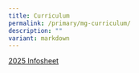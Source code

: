 ```yaml
---
title: Curriculum
permalink: /primary/mg-curriculum/
description: ""
variant: markdown
---
```

[2025 Infosheet](https://drive.google.com/drive/folders/1gJgVAVzWtdIEoWv0-dvyjAmMXmlM2a0i?usp=sharing)